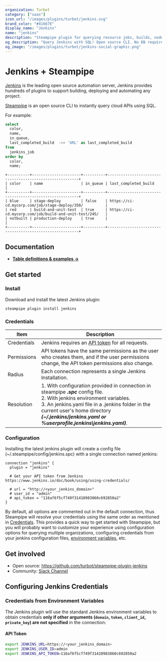 ```yaml
---
organization: Turbot
category: ["saas"]
icon_url: "/images/plugins/turbot/jenkins.svg"
brand_color: "#41667E"
display_name: "Jenkins"
name: "jenkins"
description: "Steampipe plugin for querying resource jobs, builds, nodes, plugin and more from Jenkins."
og_description: "Query Jenkins with SQL! Open source CLI. No DB required."
og_image: "/images/plugins/turbot/jenkins-social-graphic.png"
---
```


# Jenkins + Steampipe

[Jenkins](https://www.jenkins.io/) is the leading open source automation server, Jenkins provides hundreds of plugins to support building, deploying and automating any project.

[Steampipe](https://steampipe.io) is an open source CLI to instantly query cloud APIs using SQL.

For example:

```sql
select
  color,
  name,
  in_queue,
  last_completed_build  ->> 'URL' as last_completed_build
from
  jenkins_job
order by
  color,
  name;
```

```
+----------+----------------------+----------+---------------------------------------------------------+
| color    | name                 | in_queue | last_completed_build                                    |
+----------+----------------------+----------+---------------------------------------------------------+
| blue     | stage-deploy         | false    | https://ci-cd.mycorp.com/job/stage-deploy/350/          |
| red      | build-and-unit-test  | true     | https://ci-cd.mycorp.com/job/build-and-unit-test/245/   |
| notbuilt | production-deploy    | true     |                                                         |
+----------+----------------------+----------+---------------------------------------------------------+
```

## Documentation

- **[Table definitions & examples →](/plugins/turbot/jenkins/tables)**

## Get started

### Install

Download and install the latest Jenkins plugin:

```bash
steampipe plugin install jenkins
```

### Credentials

| Item        | Description                                                                                                                                                                                                                                                                                 |
|-------------|---------------------------------------------------------------------------------------------------------------------------------------------------------------------------------------------------------------------------------------------------------------------------------------------|
| Credentials | Jenkins requires an [API token](https://www.jenkins.io/doc/book/using/using-credentials/) for all requests.                                                                                                                                                                                 |
| Permissions | API tokens have the same permissions as the user who creates them, and if the user permissions change, the API token permissions also change.                                                                                                                                               |
| Radius      | Each connection represents a single Jenkins Installation.                                                                                                                                                                                                                                   |
| Resolution  | 1. With configuration provided in connection in steampipe _**.spc**_ config file.<br />2. With jenkins environment variables.<br />3. An jenkins.yaml file in a .jenkins folder in the current user's home directory _**(~/.jenkins/jenkins.yaml or %userprofile\.jenkins\jenkins.yaml)**_. |

### Configuration

Installing the latest jenkins plugin will create a config file (~/.steampipe/config/jenkins.spc) with a single connection named jenkins:

```hcl
connection "jenkins" {
  plugin = "jenkins"

  # Get your API token from Jenkins https://www.jenkins.io/doc/book/using/using-credentials/

  # url = "http://<your_jenkins_domain>"
  # user_id = "admin"
  # api_token = "116af6f5cf749f31410983860c692850a2"
}
```

By default, all options are commented out in the default connection, thus Steampipe will resolve your credentials using the same order as mentioned in [Credentials](#credentials). This provides a quick way to get started with Steampipe, but you will probably want to customize your experience using configuration options for querying multiple organizations, configuring credentials from your jenkins configuration files, [environment variables](#credentials-from-environment-variables), etc.


## Get involved

- Open source: https://github.com/turbot/steampipe-plugin-jenkins
- Community: [Slack Channel](https://steampipe.io/community/join)

## Configuring Jenkins Credentials

### Credentials from Environment Variables

The Jenkins plugin will use the standard Jenkins environment variables to obtain credentials **only if other arguments (`domain`, `token`, `client_id`, `private_key`) are not specified** in the connection:

#### API Token

```sh
export JENKINS_URL=https://<your_jenkins_domain>
export JENKINS_USER_ID=admin
export JENKINS_API_TOKEN=116af6f5cf749f31410983860c692850a2
```
